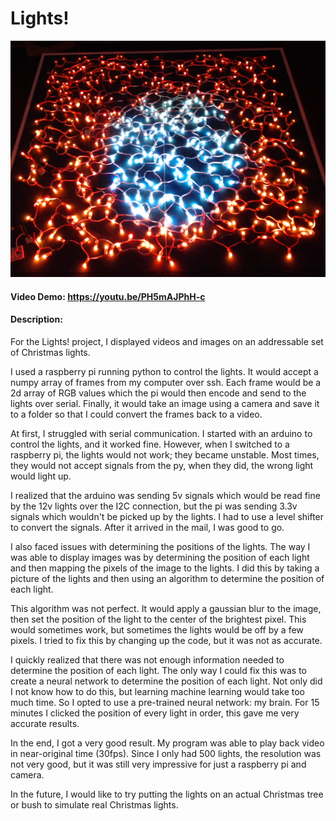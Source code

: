 # Lights!

![alt text](https://github.com/blucardin/Lights-/blob/a62bd654ee98b5f9166e320bfc36aaa7a4b4cc77/images/redCircle.png?raw=true)

#### Video Demo:  https://youtu.be/PH5mAJPhH-c
#### Description:

For the Lights! project, I displayed videos and images on an addressable set of Christmas lights. 

I used a raspberry pi running python to control the lights. It would accept a numpy array of frames from my computer over ssh. Each frame would be a 2d array of RGB values which the pi would then encode and send to the lights over serial. Finally, it would take an image using a camera and save it to a folder so that I could convert the frames back to a video. 

At first, I struggled with serial communication. I started with an arduino to control the lights, and it worked fine. However, when I switched to a raspberry pi, the lights would not work; they became unstable. Most times, they would not accept signals from the py, when they did, the wrong light would light up. 

I realized that the arduino was sending 5v signals which would be read fine by the 12v lights over the I2C connection, but the pi was sending 3.3v signals which wouldn't be picked up by the lights. I had to use a level shifter to convert the signals. After it arrived in the mail, I was good to go.

I also faced issues with determining the positions of the lights. The way I was able to display images was by determining the position of each light and then mapping the pixels of the image to the lights. I did this by taking a picture of the lights and then using an algorithm to determine the position of each light. 

This algorithm was not perfect. It would apply a gaussian blur to the image, then set the position of the light to the center of the brightest pixel. This would sometimes work, but sometimes the lights would be off by a few pixels. I tried to fix this by changing up the code, but it was not as accurate.

I quickly realized that there was not enough information needed to determine the position of each light. The only way I could fix this was to create a neural network to determine the position of each light. Not only did I not know how to do this, but learning machine learning would take too much time. So I opted to use a pre-trained neural network: my brain. For 15 minutes I clicked the position of every light in order, this gave me very accurate results.

In the end, I got a very good result. My program was able to play back video in near-original time (30fps). Since I only had 500 lights, the resolution was not very good, but it was still very impressive for just a raspberry pi and camera.

In the future, I would like to try putting the lights on an actual Christmas tree or bush to simulate real Christmas lights. 
